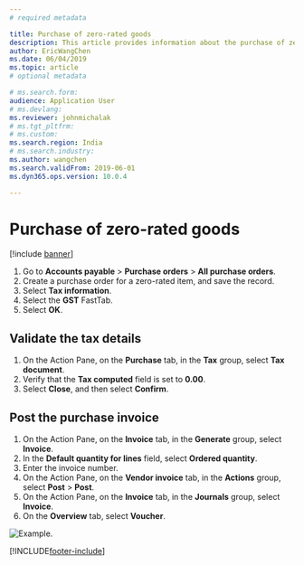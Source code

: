 ```yaml
---
# required metadata

title: Purchase of zero-rated goods
description: This article provides information about the purchase of zero-rated goods.
author: EricWangChen
ms.date: 06/04/2019
ms.topic: article
# optional metadata

# ms.search.form: 
audience: Application User
# ms.devlang: 
ms.reviewer: johnmichalak
# ms.tgt_pltfrm: 
# ms.custom: 
ms.search.region: India
# ms.search.industry: 
ms.author: wangchen
ms.search.validFrom: 2019-06-01
ms.dyn365.ops.version: 10.0.4

---
```


# Purchase of zero-rated goods

[!include [banner](../../includes/banner.md)]

1. Go to **Accounts payable** \> **Purchase orders** \> **All purchase orders**.
2. Create a purchase order for a zero-rated item, and save the record.
3. Select **Tax information**.
4. Select the **GST** FastTab.
5. Select **OK**.

## Validate the tax details

1. On the Action Pane, on the **Purchase** tab, in the **Tax** group, select **Tax document**.
2. Verify that the **Tax computed** field is set to **0.00**.
3. Select **Close**, and then select **Confirm**.

## Post the purchase invoice

1. On the Action Pane, on the **Invoice** tab, in the **Generate** group, select **Invoice**.
2. In the **Default quantity for lines** field, select **Ordered quantity**.
3. Enter the invoice number.
4. On the Action Pane, on the **Vendor invoice** tab, in the **Actions** group, select **Post** \> **Post**.
5. On the Action Pane, on the **Invoice** tab, in the **Journals** group, select **Invoice**.
6. On the **Overview** tab, select **Voucher**.

![Example.](../media/Annotation-2019-05-16-095042.png)


[!INCLUDE[footer-include](../../../includes/footer-banner.md)]
